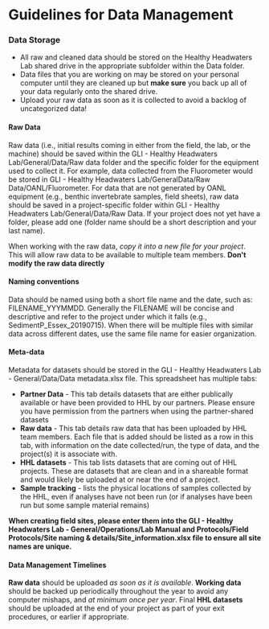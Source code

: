 # Guidelines for Data Management

### Data Storage
* All raw and cleaned data should be stored on the Healthy Headwaters Lab shared drive in the appropriate subfolder within the Data folder. 
* Data files that you are working on may be stored on your personal computer until they are cleaned up but **make sure** you back up all of your data regularly onto the shared drive. 
* Upload your raw data as soon as it is collected to avoid a backlog of uncategorized data!

#### Raw Data
Raw data (i.e., initial results coming in either from the field, the lab, or the machine) should be saved within the GLI - Healthy Headwaters Lab/General/Data/Raw data folder and the specific folder for the equipment used to collect it. For example, data collected from the Fluorometer would be stored in GLI - Healthy Headwaters Lab/GeneralData/Raw Data/OANL/Fluorometer. For data that are not generated by OANL equipment (e.g., benthic invertebrate samples, field sheets), raw data should be saved in a project-specific folder within GLI - Healthy Headwaters Lab/General/Data/Raw Data. If your project does not yet have a folder, please add one (folder name should be a short description and your last name).   

When working with the raw data, *copy it into a new file for your project*. This will allow raw data to be available to multiple team members. **Don't modify the raw data directly**  

#### Naming conventions
Data should be named using both a short file name and the date, such as: FILENAME_YYYMMDD. Generally the FILENAME will be concise and descriptive and refer to the project under which it falls (e.g., SedimentP_Essex_20190715). When there will be multiple files with similar data across different dates, use the same file name for easier organization.

#### Meta-data
Metadata for datasets should be stored in the GLI - Healthy Headwaters Lab - General/Data/Data metadata.xlsx file. This spreadsheet has multiple tabs:
* **Partner Data** - This tab details datasets that are either publically available or have been provided to HHL by our partners. Please ensure you have permission from the partners when using the partner-shared datasets
* **Raw data** - This tab details raw data that has been uploaded by HHL team members. Each file that is added should be listed as a row in this tab, with information on the date collected/run, the type of data, and the project(s) it is associate with.
* **HHL datasets** - This tab lists datasets that are coming out of HHL projects. These are datasets that are clean and in a shareable format and would likely be uploaded at or near the end of a project.
* **Sample tracking** - lists the physical locations of samples collected by the HHL, even if analyses have not been run (or if analyses have been run but some sample material remains)
  
**When creating field sites, please enter them into the GLI - Healthy Headwaters Lab - General/Operations/Lab Manual and Protocols/Field Protocols/Site naming & details/Site_information.xlsx file to ensure all site names are unique.**

#### Data Management Timelines
**Raw data** should be uploaded *as soon as it is available*. **Working data** should be backed up periodically throughout the year to avoid any computer mishaps, and *at minimum once per year*. Final **HHL datasets** should be uploaded at the end of your project as part of your exit procedures, or earlier if appropriate. 

